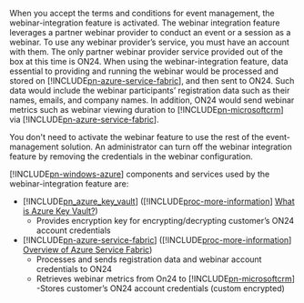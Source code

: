 When you accept the terms and conditions for event management, the webinar-integration feature is activated. The webinar integration feature leverages a partner webinar provider to conduct an event or a session as a webinar. To use any webinar provider’s service, you must have an account with them. The only partner webinar provider service provided out of the box at this time is ON24. When using the webinar-integration feature, data essential to providing and running the webinar would be processed and stored on [!INCLUDE[pn-azure-service-fabric](../includes/pn-azure-service-fabric.md)], and then sent to ON24. Such data would include the webinar participants’ registration data such as their names, emails, and company names. In addition, ON24 would send webinar metrics such as webinar viewing duration to [!INCLUDE[pn-microsoftcrm](../includes/pn-microsoftcrm.md)] via [!INCLUDE[pn-azure-service-fabric](../includes/pn-azure-service-fabric.md)].

You don't need to activate the webinar feature to use the rest of the event-management solution. An administrator can turn off the webinar integration feature by removing the credentials in the webinar configuration.

[!INCLUDE[pn-windows-azure](../includes/pn-windows-azure.md)] components and services used by the webinar-integration feature are:

- [!INCLUDE[pn_azure_key_vault](../includes/pn_azure_key_vault.md)] ([!INCLUDE[proc-more-information](../includes/proc-more-information.md)] [What is Azure Key Vault?](https://docs.microsoft.com/azure/key-vault/key-vault-whatis))
  - Provides encryption key for encrypting/decrypting customer’s ON24 account credentials
- [!INCLUDE[pn-azure-service-fabric](../includes/pn-azure-service-fabric.md)] ([!INCLUDE[proc-more-information](../includes/proc-more-information.md)] [Overview of Azure Service Fabric](https://docs.microsoft.com/azure/service-fabric/service-fabric-overview))
  - Processes and sends registration data and webinar account credentials to ON24
  - Retrieves webinar metrics from On24 to [!INCLUDE[pn-microsoftcrm](../includes/pn-microsoftcrm.md)]
    -Stores customer’s ON24 account credentials (custom encrypted)
